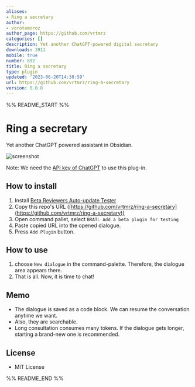 ```yaml
---
aliases:
- Ring a secretary
author:
- vorotamoroz
author_page: https://github.com/vrtmrz
categories: []
description: Yet another ChatGPT-powered digital secretary
downloads: 3911
mobile: true
number: 892
title: Ring a secretary
type: plugin
updated: '2023-06-20T14:38:59'
url: https://github.com/vrtmrz/ring-a-secretary
version: 0.0.8
---
```


%% README_START %%

# Ring a secretary

Yet another ChatGPT powered assistant in Obsidian.

![screenshot](https://user-images.githubusercontent.com/45774780/225245960-09d5fd27-cd20-4471-adf6-c098d331f238.gif)

Note: We need the [API key of ChatGPT](https://platform.openai.com/account/api-keys) to use this plug-in.


## How to install

1. Install [Beta Reviewers Auto-update Tester](https://github.com/TfTHacker/obsidian42-brat)
2. Copy this repo's URL ([https://github.com/vrtmrz/ring-a-secretary](https://github.com/vrtmrz/ring-a-secretary))
3. Open command pallet, select `BRAT: Add a beta plugin for testing`
4. Paste copied URL into the opened dialogue.
5. Press `Add Plugin` button.

## How to use

1. choose `New dialogue` in the command-palette. Therefore, the dialogue area appears there.
2. That is all. Now, it is time to chat!

## Memo
- The dialogue is saved as a code block. We can resume the conversation anytime we want.
- Also, they are searchable.
- Long consultation consumes many tokens. If the dialogue gets longer, starting a brand-new one is recommended.

## License
- MIT License


%% README_END %%